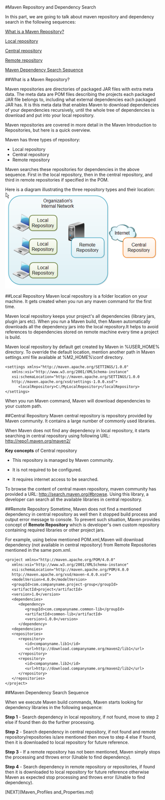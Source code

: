 
#Maven Repository and Dependency Search

In this part, we are going to talk about maven repository and dependency search in the following sequences:   

[<i class="icon-file"></i>What is a Maven Repository?](#what-is-a-maven-repository?)  

[<i class="icon-file"></i>Local repository](#local-repository)  

[<i class="icon-file"></i>Central repository](#central-repository)  

[<i class="icon-file"></i>Remote repository](#remote-repository)  

[<i class="icon-file"></i>Maven Dependency Search Sequence](#maven-dependency-search-sequence)  



    

##What is a Maven Repository?

Maven repositories are directories of packaged JAR files with extra meta data. The meta data are POM files describing the projects each packaged JAR file belongs to, including what external dependencies each packaged JAR has. It is this meta data that enables Maven to download dependencies of your dependencies recursively, until the whole tree of dependencies is download and put into your local repository.

Maven repositories are covered in more detail in the Maven Introduction to Repositories, but here is a quick overview.

Maven has three types of repository:     

- Local repository
- Central repository
- Remote repository

Maven searches these repositories for dependencies in the above sequence. First in the local repository, then in the central repository, and third in remote repositories if specified in the POM.

Here is a diagram illustrating the three repository types and their location:
 ![Alt text](/picture/maven_repositories.png)


##Local Repository
Maven local repository is a folder location on your machine. It gets created when you run any maven command for the first time.

Maven local repository keeps your project's all dependencies (library jars, plugin jars etc). When you run a Maven build, then Maven automatically downloads all the dependency jars into the local repository.It helps to avoid references to dependencies stored on remote machine every time a project is build.

Maven local repository by default get created by Maven in %USER_HOME% directory. To override the default location, mention another path in Maven settings.xml file available at %M2_HOME%\conf directory.

```
<settings xmlns="http://maven.apache.org/SETTINGS/1.0.0"
   xmlns:xsi="http://www.w3.org/2001/XMLSchema-instance"
   xsi:schemaLocation="http://maven.apache.org/SETTINGS/1.0.0 
   http://maven.apache.org/xsd/settings-1.0.0.xsd">
      <localRepository>C:/MyLocalRepository</localRepository>
</settings>

```
When you run Maven command, Maven will download dependencies to your custom path.

##Central Repository
Maven central repository is repository provided by Maven community. It contains a large number of commonly used libraries.

When Maven does not find any dependency in local repository, it starts searching in central repository using following URL: http://repo1.maven.org/maven2/

**Key concepts** of Central repository

- This repository is managed by Maven community.

- It is not required to be configured.

- It requires internet access to be searched.

To browse the content of central maven repository, maven community has provided a URL: http://search.maven.org/#browse. Using this library, a developer can search all the available libraries in central repository.

##Remote Repository
Sometime, Maven does not find a mentioned dependency in central repository as well then it stopped build process and output error message to console. To prevent such situation, Maven provides concept of **Remote Repository** which is developer's own custom repository containing required libraries or other project jars.

For example, using below mentioned POM.xml,Maven will download dependency (not available in central repository) from Remote Repositories mentioned in the same pom.xml.

```
<project xmlns="http://maven.apache.org/POM/4.0.0"
   xmlns:xsi="http://www.w3.org/2001/XMLSchema-instance"
   xsi:schemaLocation="http://maven.apache.org/POM/4.0.0
   http://maven.apache.org/xsd/maven-4.0.0.xsd">
   <modelVersion>4.0.0</modelVersion>
   <groupId>com.companyname.project-group</groupId>
   <artifactId>project</artifactId>
   <version>1.0</version>
   <dependencies>
      <dependency>
         <groupId>com.companyname.common-lib</groupId>
         <artifactId>common-lib</artifactId>
         <version>1.0.0</version>
      </dependency>
   <dependencies>
   <repositories>
      <repository>
         <id>companyname.lib1</id>
         <url>http://download.companyname.org/maven2/lib1</url>
      </repository>
      <repository>
         <id>companyname.lib2</id>
         <url>http://download.companyname.org/maven2/lib2</url>
      </repository>
   </repositories>
</project>
```

##Maven Dependency Search Sequence

When we execute Maven build commands, Maven starts looking for dependency libraries in the following sequence:

**Step 1** - Search dependency in local repository, if not found, move to step 2 else if found then do the further processing.

**Step 2** - Search dependency in central repository, if not found and remote repository/repositories is/are mentioned then move to step 4 else if found, then it is downloaded to local repository for future reference.

**Step 3** - If a remote repository has not been mentioned, Maven simply stops the processing and throws error (Unable to find dependency).

**Step 4** - Search dependency in remote repository or repositories, if found then it is downloaded to local repository for future reference otherwise Maven as expected stop processing and throws error (Unable to find dependency).

  
[NEXT](Maven_Profiles and_Properties.md)
